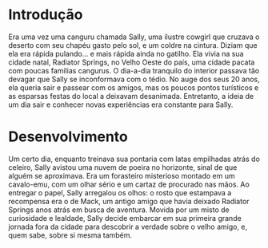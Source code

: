 # Introdução
Era uma vez uma canguru chamada Sally, uma ilustre cowgirl que cruzava o deserto com seu chapéu gasto pelo sol, e um coldre na cintura. Diziam que ela era rápida pulando... e mais rápida ainda no gatilho.
Ela vivia na sua cidade natal, Radiator Springs, no Velho Oeste do país, uma cidade pacata com poucas famílias cangurus. O dia-a-dia tranquilo do interior passava tão devagar que Sally se inconformava com o tédio. No auge dos seus 20 anos, ela queria sair e passear com os amigos, mas os poucos pontos turísticos e as esparsas festas do local a deixavam desanimada. Entretanto, a ideia de um dia sair e conhecer novas experiências era constante para Sally.

# Desenvolvimento
Um certo dia, enquanto treinava sua pontaria com latas empilhadas atrás do celeiro, Sally avistou uma nuvem de poeira no horizonte, sinal de que alguém se aproximava. Era um forasteiro misterioso montado em um cavalo-emu, com um olhar sério e um cartaz de procurado nas mãos. Ao entregar o papel, Sally arregalou os olhos: o rosto que estampava a recompensa era o de Mack, um antigo amigo que havia deixado Radiator Springs anos atrás em busca de aventura. Movida por um misto de curiosidade e lealdade, Sally decide embarcar em sua primeira grande jornada fora da cidade para descobrir a verdade sobre o velho amigo, e, quem sabe, sobre si mesma também.